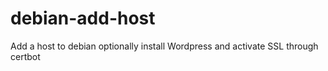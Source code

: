 # debian-add-host
Add a host to debian optionally install Wordpress and activate SSL through certbot
